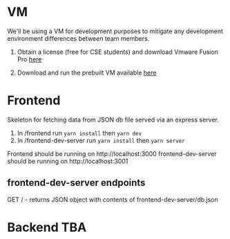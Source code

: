 # VM

We'll be using a VM for development purposes to mitigate any development environment differences between team members.

1. Obtain a license (free for CSE students) and download Vmware Fusion Pro [here](https://e5.onthehub.com/WebStore/Welcome.aspx?ws=7c113c30-5d8b-de11-8cd1-0030487d8897)

2. Download and run the prebuilt VM available [here](https://www.dropbox.com/s/hkwwbvpvqee6tvo/COMP9323.ova?dl=0)

# Frontend

Skeleton for fetching data from JSON db file served via an express server.

1. In /frontend run `yarn install` then `yarn dev`
2. In /frontend-dev-server run `yarn install` then `yarn server`

Frontend should be running on http://localhost:3000
frontend-dev-server should be running on http://localhost:3001

## frontend-dev-server endpoints
GET / - returns JSON object with contents of frontend-dev-server/db.json

# Backend TBA
